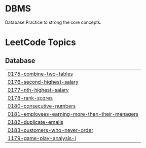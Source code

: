 # DBMS
Database Practice to strong the core concepts.

<!---LeetCode Topics Start-->
# LeetCode Topics
## Database
|  |
| ------- |
| [0175-combine-two-tables](https://github.com/Tanvi-Jain01/DBMS/tree/master/0175-combine-two-tables) |
| [0176-second-highest-salary](https://github.com/Tanvi-Jain01/DBMS/tree/master/0176-second-highest-salary) |
| [0177-nth-highest-salary](https://github.com/Tanvi-Jain01/DBMS/tree/master/0177-nth-highest-salary) |
| [0178-rank-scores](https://github.com/Tanvi-Jain01/DBMS/tree/master/0178-rank-scores) |
| [0180-consecutive-numbers](https://github.com/Tanvi-Jain01/DBMS/tree/master/0180-consecutive-numbers) |
| [0181-employees-earning-more-than-their-managers](https://github.com/Tanvi-Jain01/DBMS/tree/master/0181-employees-earning-more-than-their-managers) |
| [0182-duplicate-emails](https://github.com/Tanvi-Jain01/DBMS/tree/master/0182-duplicate-emails) |
| [0183-customers-who-never-order](https://github.com/Tanvi-Jain01/DBMS/tree/master/0183-customers-who-never-order) |
| [1179-game-play-analysis-i](https://github.com/Tanvi-Jain01/DBMS/tree/master/1179-game-play-analysis-i) |
<!---LeetCode Topics End-->